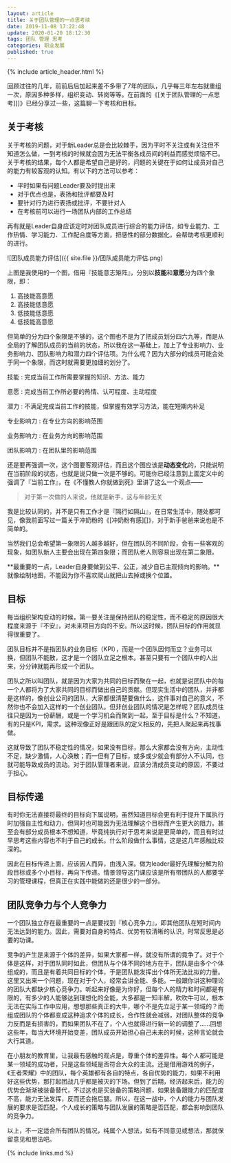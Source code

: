 ```yaml
---
layout: article
title: 关于团队管理的一点思考续
date: 2019-11-08 17:22:48
update: 2020-01-20 18:12:30
tags: 团队 管理 思考
categories: 职业发展
published: true
---
```


{% include article_header.html %}

回顾过往的几年，前前后后加起来差不多带了7年的团队，几乎每三年左右就重组一次，原因多种多样，组织变动、转岗等等。在前面的《[关于团队管理的一点思考][]》已经分享过一些，这篇聊一下考核和目标。

## 关于考核

关于考核的问题，对于新Leader总是会比较棘手，因为平时不关注或有关注但不知道怎么做，一到考核的时候就会因为无法平衡各成员间的利益而感觉烦恼不已。关于考核的结果，每个人都是希望自己是好的，问题的关键在于如何让成员对自己的能力有较客观的认知。有以下的方法可以参考：

- 平时如果有问题Leader要及时提出来
- 对于优点也是，表扬和批评都要及时
- 要针对行为进行表扬或批评，不要针对人
- 在考核前可以进行一场团队内部的工作总结

再有就是Leader自身应该定时对团队成员进行综合的能力评估，如专业能力、工作热情、学习能力、工作配合度等方面，把感性的部分数据化，会帮助考核更顺利的进行。

![团队成员能力评估]({{ site.file }}/团队成员能力评估.png)

上图是我使用的一个图，借用『技能意志矩阵』，分别以**技能**和**意愿**分为四个象限，即：

1. 高技能高意愿
2. 高技能低意愿
3. 低技能低意愿
4. 低技能高意愿

但简单的分为四个象限是不够的，这个图也不是为了把成员划分四六九等，而是从全局的了解团队成员的当前的状态，所以我在这一基础上，加上了专业影响力、业务影响力、团队影响力和潜力四个评估项。为什么呢？因为大部分的成员可能会处于同一个象限，而这时就需要更加细的划分了。

技能
: 完成当前工作所需要掌握的知识、方法、能力

意愿
: 完成当前工作所必要的热情、认可程度、主动程度

潜力
: 不满足完成当前工作的技能，但掌握有效学习方法，能在短期内补足

专业影响力
: 在专业方向的影响范围

业务影响力
: 在业务方向的影响范围

团队影响力
: 在团队里的影响范围

还是要再强调一次，这个图要客观评估，而且这个图应该是**动态变化**的，只能说明在当前阶段的状态，也就是说只做一次是不够的。可能你已经注意到上面定义中的强调了『当前工作』，在《不懂教人你就做到死》里讲了这么一个观点——

> 对于第一次做的人来说，他就是新手，这与年龄无关

我是比较认同的，并不是只有工作才是『隔行如隔山』，在日常生活中，随处都可见，像我前面写过一篇关于冲奶粉的《[冲奶粉有感][]》，对于新手爸爸来说也是不简单的。

当然我们总会希望第一象限的人越多越好，但在团队的不同阶段，会有一些客观的现象，如团队新人主要会出现在第四象限；而团队老人则容易出现在第二象限。

**最重要的一点，Leader自身要做到公平、公正，减少自已主观倾向的影响。**就像绘制地图，不能因为你不喜欢爬山就把山去掉或换个位置。

## 目标

每当组织架构变动的时候，第一要关注是保持团队的稳定性，而不稳定的原因很大程度来源于『不安』，对未来项目方向的不安。所以这时候，团队目标的作用就显得很重要了。

团队目标并不是指团队的业务目标（KPI），而是一个团队因何而立？业务可以换，但团队不能散，这才是一个团队立足之根本。甚至只要有一个团队中的人出来，分分钟就能再形成一个团队。

团队之所以叫团队，就是因为大家为共同的目标而聚在一起，也就是说团队中的每一个人都将为了大家共同的目标而做出自己的贡献。但现实生活中的团队，并非都是这样的，像创业公司的团队，大家都很清楚要做什么，这件事对自己的意义，不然你也不会加入这样的一个创业团队。但非创业团队的情况是怎样呢？团队成员往往只是因为一份薪酬，或是一个学习机会而聚到一起，至于目标是什么？不知道，有的只是KPI，需求。这种现像正好是跟团队的定义相反的，先把人聚起来再找事做。

这就导致了团队不稳定性的情况，如果没有目标，那么大家都会没有方向，主动性不足，缺少激情，人心涣散；而一但有了目标，或多或少就会有部分人不认同，也就可能导致成员的流动。对于团队管理者来说，应该分清成员变动的原因，不要过于担心。

## 目标传递

有时你无法直接将最终的目标向下属说明，虽然知道目标会更有利于提升下属执行时加强自主性和动力，但同时也可能因为无法理解这个目标而产生更大的阻力。甚至会有部分成员根本不想知道，毕竟纯执行对于思考来说是更简单的，而且有时过早思考这些内容也不利于自己的成长。什么阶段做什么事情，这是这几年感触比较深的。

因此在目标传递上面，应该因人而异，由浅入深。做为leader最好先理解分解为阶段目标或多个小目标，再向下传递。情景领导这门课应该是所有带团队的人都要学习的管理课程，但真正在实践中能做的还是很少的一部分。

## 团队竞争力与个人竞争力

一个团队独立存在最重要的一点是要找到『核心竞争力』，即其他团队在短时间内无法达到的能力。因此，需要对自身的特点、优势有较清晰的认识，时常反思是必要的功课。

竞争的产生是来源于个体的差异，如果大家都一样，就没有所谓的竟争了。对于个体是这样，对于团队同时如此，但团队与个体不同的地方在于，团队是由多个个体组成的，而且是有着共同目标的个体，于是团队能发挥出个体所无法比拟的力量。这里又出来一个问题，现在对于个人，经常会讲全能、多能。一般跟你讲这种理论的团队大都缺少核心竞争力。听起来好像是为你好，但每个人的精力和时间都是有限的，有多少的人能够达到理想化的全能，大多都是一知半解，吹吹牛可以，根本无法在实际工作中应用，想想那些真正的大牛，哪个不是先立足于某一领域的？而组成团队的个体都变成这种追求个体的成长，合作性就会减弱，对团队整体的竞争力反而是有损害的，而如果团队不在了，个人也就得进行新一轮的调整了……回想这些年，每当大环境开始变差，团队成员开始担心自己未来的时候，这种言论就会大行其道。

在小朋友的教育里，让我最有感触的观点是，尊重个体的差异性。每个人都可能是某一领域的成功者，只是这些领域是否符合大众的主流。还是借用游戏的例子，《王者荣耀》中的团队，每个英雄都有各自的特点，各自优势的能力，如果不利用好这些优势，那打起团战几乎都是被灭的下场​。但到了后期，经济起来后，能力的优势会渐渐被装备替代，不过这也是买装备的策略问题，如果装备跟能力的匹配度不高，能力无法发挥，反而还会拖后腿​。所以，在这一战中，个人的能力与团队发展的要求是否匹配，个人成长的策略与团队发展的策略是否匹配，都会影响到团队的竞争力​。​

以上，不一定适合所有团队的情况，纯属个人想法，如有不同意见或想法，那就保留意见和想法吧。

{% include links.md %}